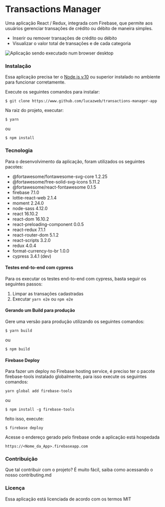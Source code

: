 
# Transactions Manager

Uma aplicação React / Redux, integrada com Firebase, que permite aos usuários gerenciar transações de crédito ou débito de maneira simples.

  - Inserir ou remover transações de crédito ou débito
  - Visualizar o valor total de transações e de cada categoria

![Aplicação sendo executado num browser desktop](./misc/application_running.gif)

### Instalação

Essa aplicação precisa ter o [Node.js v.10](https://nodejs.org/en/) ou superior instalado no ambiente para funcionar corretamente.

Execute os seguintes comandos para instalar:
```
$ git clone https://www.github.com/lucazweb/transactions-manager-app
```
Na raiz do projeto, executar:
```
$ yarn
```
ou
```
$ npm install
```

### Tecnologia
Para o desenvolvimento da aplicação, foram utilizados os seguintes pacotes:

* @fortawesome/fontawesome-svg-core 1.2.25
* @fortawesome/free-solid-svg-icons 5.11.2
* @fortawesome/react-fontawesome 0.1.5
* firebase 7.1.0
* lottie-react-web 2.1.4
* moment 2.24.0
* node-sass 4.12.0
* react 16.10.2
* react-dom 16.10.2
* react-preloading-component 0.0.5
* react-redux 7.1.1
* react-router-dom 5.1.2
* react-scripts 3.2.0
* redux 4.0.4
* format-currency-to-br 1.0.0
* cypress 3.4.1 (dev)

#### Testes end-to-end com cypress
Para os executar os testes end-to-end com cypress, basta seguir os seguintes passos:
1. Limpar as transações cadastradas
2. Executar `yarn e2e`  ou  `npm e2e`

#### Gerando um Build para produção
Gere uma versão para produção utilizando os seguintes comandos:
```
$ yarn build
```
ou
```
$ npm build
```
#### Firebase Deploy
Para fazer um deploy no Firebase hosting service, é preciso ter o pacote firebase-tools instalado globalmente, para isso execute os seguintes comandos:
```
yarn global add firebase-tools
```
ou
```
$ npm install -g firebase-tools
```
feito isso, execute:
```
$ firebase deploy
```
Acesse o endereço gerado pelo firebase onde a aplicação está hospedada

```
https://<Nome_da_App>.firebaseapp.com
```

### Contribuição
Que tal contribuir com o projeto? É muito fácil, saiba como acessando o nosso contributing.md

### Licença
Essa aplicação está licenciada de acordo com os termos MIT
